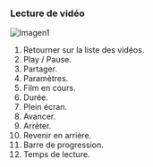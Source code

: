 ### Lecture de vidéo

![Imagen1](http://static.energysistem.com/images/manuals/42674/56efe62c582fd.jpg)

1. Retourner sur la liste des vidéos.
2. Play / Pause.
3. Partager.
4. Paramètres.
5. Film en cours.
6. Durée.
7. Plein écran. 
8. Avancer.
9. Arrêter.
10. Revenir en arrière.
11. Barre de progression.
12. Temps de lecture.


